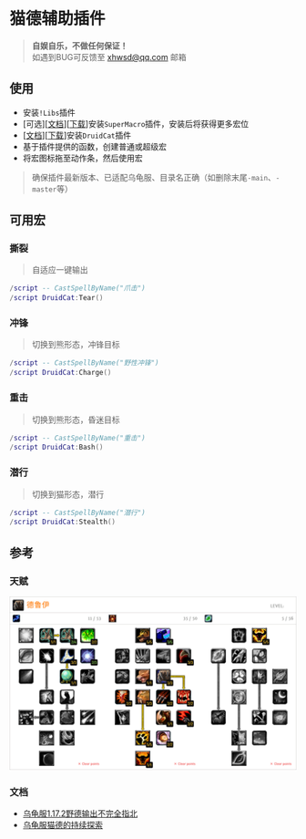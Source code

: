# 猫德辅助插件

> __自娱自乐，不做任何保证！__  
> 如遇到BUG可反馈至 xhwsd@qq.com 邮箱


## 使用
- 安装`!Libs`插件
- [可选][[文档](https://github.com/xhwsd/SuperMacro/)][[下载](https://github.com/xhwsd/SuperMacro/archive/master.zip)]安装`SuperMacro`插件，安装后将获得更多宏位
- [[文档](https://github.com/xhwsd/DruidCat/)][[下载](https://github.com/xhwsd/DruidCat/archive/main.zip)]安装`DruidCat`插件
- 基于插件提供的函数，创建普通或超级宏
- 将宏图标拖至动作条，然后使用宏

> 确保插件最新版本、已适配乌龟服、目录名正确（如删除末尾`-main`、`-master`等）


## 可用宏

###  ​撕裂

> 自适应一键输出

```lua
/script -- CastSpellByName("爪击")
/script DruidCat:Tear()
```

### 冲锋

> 切换到熊形态，冲锋目标

```lua
/script -- CastSpellByName("野性冲锋")
/script DruidCat:Charge()
```

### 重击

>  切换到熊形态，昏迷目标

```lua
/script -- CastSpellByName("重击")
/script DruidCat:Bash()
```

### 潜行

> 切换到猫形态，潜行

```lua
/script -- CastSpellByName("潜行")
/script DruidCat:Stealth()
```


## 参考

### 天赋
[![跳转至天赋模拟器](Talent.png)](https://talents.turtle-wow.org/druid?points=BSAaAIAAAAAAAAFYADBYTSAKFQBAAoAAAAAAAAAAAAA=)


### 文档
- [乌龟服1.17.2野德输出不完全指北](https://www.bilibili.com/opus/1058900087781982213)
- [乌龟服猫德的持续探索](https://luntan.turtle-wow.org/viewtopic.php?t=222) 


